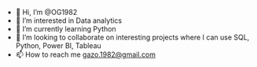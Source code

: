 - 👋 Hi, I’m @OG1982
- 👀 I’m interested in Data analytics
- 🌱 I’m currently learning Python
- 💞️ I’m looking to collaborate on interesting projects where I can use SQL, Python, Power BI, Tableau
- 📫 How to reach me gazo.1982@gmail.com

<!---
OG1982/OG1982 is a ✨ special ✨ repository because its `README.md` (this file) appears on your GitHub profile.
You can click the Preview link to take a look at your changes.
--->
